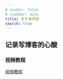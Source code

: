```yaml
---
# navbar: false
# sidebar: auto
title: 关于本项目
search: true
---
```


## 记录写博客的心酸

### 视频教程

[视频教程](https://www.bilibili.com/video/BV1vb411m7NY?p=1)
